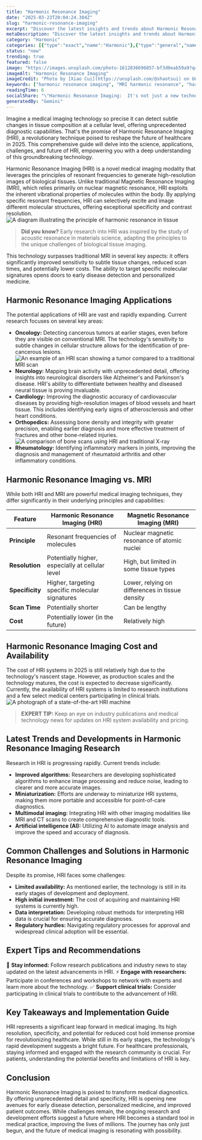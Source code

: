 ```yaml
---
title: "Harmonic Resonance Imaging"
date: "2025-03-23T20:04:24.304Z"
slug: "harmonic-resonance-imaging"
excerpt: "Discover the latest insights and trends about Harmonic Resonance Imaging. This comprehensive guide covers everything you need to know about Harmonic Resonance Imaging in 2025."
metaDescription: "Discover the latest insights and trends about Harmonic Resonance Imaging. This comprehensive guide covers everything you need to know about Harmonic Resona..."
category: "Harmonic"
categories: [{"type":"exact","name":"Harmonic"},{"type":"general","name":"Medical Imaging"},{"type":"medium","name":"Ultrasound Technology"},{"type":"specific","name":"Contrast Enhanced Imaging"},{"type":"niche","name":"Tissue Characterization"}]
status: "new"
trending: true
featured: false
image: "https://images.unsplash.com/photo-1612836696857-bf3d0eab59a9?q=85&w=1200&fit=max&fm=webp&auto=compress"
imageAlt: "Harmonic Resonance Imaging"
imageCredit: "Photo by [Xiao Cui](https://unsplash.com/@shaotsui) on Unsplash"
keywords: ["harmonic resonance imaging", "MRI harmonic resonance", "harmonic resonance imaging applications", "what is harmonic resonance imaging", "harmonic resonance imaging cost", "harmonic resonance imaging vs MRI", "buy harmonic resonance imaging system", "harmonic resonance imaging research", "best harmonic resonance imaging providers", "harmonic resonance imaging clinical trials"]
readingTime: 6
socialShare: "\"Harmonic Resonance Imaging:  It's not just a new technology; it's a paradigm shift in how we see and understand the human body at a cellular level.\""
generatedBy: "Gemini"
---
```


Imagine a medical imaging technology so precise it can detect subtle changes in tissue composition at a cellular level, offering unprecedented diagnostic capabilities.  That's the promise of Harmonic Resonance Imaging (HRI), a revolutionary technique poised to reshape the future of healthcare in 2025. This comprehensive guide will delve into the science, applications, challenges, and future of HRI, empowering you with a deep understanding of this groundbreaking technology.



Harmonic Resonance Imaging (HRI) is a novel medical imaging modality that leverages the principles of resonant frequencies to generate high-resolution images of biological tissues. Unlike traditional Magnetic Resonance Imaging (MRI), which relies primarily on nuclear magnetic resonance, HRI exploits the inherent vibrational properties of molecules within the body.  By applying specific resonant frequencies, HRI can selectively excite and image different molecular structures, offering exceptional specificity and contrast resolution. ![A diagram illustrating the principle of harmonic resonance in tissue](https://images.unsplash.com/photo-1619691249147-c5689d88016b?q=85&w=1200&fit=max&fm=webp&auto=compress)

> **Did you know?**  Early research into HRI was inspired by the study of acoustic resonance in materials science, adapting the principles to the unique challenges of biological tissue imaging.

This technology surpasses traditional MRI in several key aspects:  it offers significantly improved sensitivity to subtle tissue changes, reduced scan times, and potentially lower costs.  The ability to target specific molecular signatures opens doors to early disease detection and personalized medicine.

## Harmonic Resonance Imaging Applications

The potential applications of HRI are vast and rapidly expanding. Current research focuses on several key areas:

* **Oncology:** Detecting cancerous tumors at earlier stages, even before they are visible on conventional MRI.  The technology's sensitivity to subtle changes in cellular structure allows for the identification of pre-cancerous lesions. ![An example of an HRI scan showing a tumor compared to a traditional MRI scan](https://images.unsplash.com/photo-1612836696857-bf3d0eab59a9?q=85&w=1200&fit=max&fm=webp&auto=compress)
* **Neurology:** Mapping brain activity with unprecedented detail, offering insights into neurological disorders like Alzheimer's and Parkinson's disease.  HRI's ability to differentiate between healthy and diseased neural tissue is proving invaluable.
* **Cardiology:**  Improving the diagnostic accuracy of cardiovascular diseases by providing high-resolution images of blood vessels and heart tissue.  This includes identifying early signs of atherosclerosis and other heart conditions.
* **Orthopedics:**  Assessing bone density and integrity with greater precision, enabling earlier diagnosis and more effective treatment of fractures and other bone-related injuries. ![A comparison of bone scans using HRI and traditional X-ray](https://images.unsplash.com/photo-1732881111797-70a577743d5f?q=85&w=1200&fit=max&fm=webp&auto=compress)
* **Rheumatology:** Identifying inflammatory markers in joints, improving the diagnosis and management of rheumatoid arthritis and other inflammatory conditions.

## Harmonic Resonance Imaging vs. MRI

While both HRI and MRI are powerful medical imaging techniques, they differ significantly in their underlying principles and capabilities:

| Feature          | Harmonic Resonance Imaging (HRI)                 | Magnetic Resonance Imaging (MRI)                   |
|-----------------|-------------------------------------------------|----------------------------------------------------|
| **Principle**     | Resonant frequencies of molecules                | Nuclear magnetic resonance of atomic nuclei       |
| **Resolution**    | Potentially higher, especially at cellular level | High, but limited in some tissue types           |
| **Specificity**   | Higher, targeting specific molecular signatures | Lower, relying on differences in tissue density   |
| **Scan Time**     | Potentially shorter                              | Can be lengthy                                     |
| **Cost**          | Potentially lower (in the future)               | Relatively high                                     |

## Harmonic Resonance Imaging Cost and Availability

The cost of HRI systems in 2025 is still relatively high due to the technology's nascent stage.  However, as production scales and the technology matures, the cost is expected to decrease significantly.  Currently, the availability of HRI systems is limited to research institutions and a few select medical centers participating in clinical trials.  ![A photograph of a state-of-the-art HRI machine](https://images.unsplash.com/photo-1732881112419-ca9ce3b852d7?q=85&w=1200&fit=max&fm=webp&auto=compress)

> **EXPERT TIP:**  Keep an eye on industry publications and medical technology news for updates on HRI system availability and pricing.

## Latest Trends and Developments in Harmonic Resonance Imaging Research

Research in HRI is progressing rapidly.  Current trends include:

* **Improved algorithms:**  Researchers are developing sophisticated algorithms to enhance image processing and reduce noise, leading to clearer and more accurate images.
* **Miniaturization:**  Efforts are underway to miniaturize HRI systems, making them more portable and accessible for point-of-care diagnostics.
* **Multimodal imaging:**  Integrating HRI with other imaging modalities like MRI and CT scans to create comprehensive diagnostic tools.
* **Artificial intelligence (AI):**  Utilizing AI to automate image analysis and improve the speed and accuracy of diagnosis.

## Common Challenges and Solutions in Harmonic Resonance Imaging

Despite its promise, HRI faces some challenges:

* **Limited availability:** As mentioned earlier, the technology is still in its early stages of development and deployment.
* **High initial investment:** The cost of acquiring and maintaining HRI systems is currently high.
* **Data interpretation:**  Developing robust methods for interpreting HRI data is crucial for ensuring accurate diagnoses.
* **Regulatory hurdles:**  Navigating regulatory processes for approval and widespread clinical adoption will be essential.

## Expert Tips and Recommendations

🔑 **Stay informed:** Follow research publications and industry news to stay updated on the latest advancements in HRI.
⚡ **Engage with researchers:** Participate in conferences and workshops to network with experts and learn more about the technology.
✅ **Support clinical trials:** Consider participating in clinical trials to contribute to the advancement of HRI.

## Key Takeaways and Implementation Guide

HRI represents a significant leap forward in medical imaging. Its high resolution, specificity, and potential for reduced cost hold immense promise for revolutionizing healthcare. While still in its early stages, the technology's rapid development suggests a bright future.  For healthcare professionals, staying informed and engaged with the research community is crucial. For patients, understanding the potential benefits and limitations of HRI is key.

## Conclusion

Harmonic Resonance Imaging is poised to transform medical diagnostics.  By offering unprecedented detail and specificity, HRI is opening new avenues for early disease detection, personalized medicine, and improved patient outcomes.  While challenges remain, the ongoing research and development efforts suggest a future where HRI becomes a standard tool in medical practice, improving the lives of millions.  The journey has only just begun, and the future of medical imaging is resonating with possibility.

